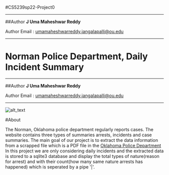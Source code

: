 #CS5239sp22-Project0

---

##Author
**J Uma Maheshwar Reddy**

Author Email : umamaheshwarreddy.jangalapalli@ou.edu

---
Norman Police Department, Daily Incident Summary
===
---
##Author
**J Uma Maheshwar Reddy**

Author Email : umamaheshwarreddy.jangalapalli@ou.edu

---
![alt_text](https://www.normanok.gov/sites/default/files/styles/logo/public/images/2022-02/Badge.JPG?itok=uYhj6VWe)

#About

The Norman, Oklahoma police department regularly reports cases.
The website contains three types of summaries arrests,
incidents and case summaries.
The main goal of our project is to extract the data information
from a scrapped file which is a PDF file in the 
[Oklahoma Police Department](https://www.normanok.gov/public-safety/police-department/crime-prevention-data/department-activity-reports)
In this project we are only considering daily incidents and the extracted data
is stored to a sqlite3 database and display the total types of nature(reason for arrest) and
with their count(how many same nature arrests has happened) which is seperated by a pipe '|'.
